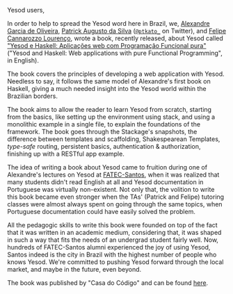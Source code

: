 Yesod users,

In order to help to spread the Yesod word here in Brazil, we, [Alexandre Garcia de Oliveira](https://github.com/romefeller), [Patrick Augusto da Silva](https://github.com/ptkato) ([`@ptkato_`](https://twitter.com/ptkato_) on Twitter), and
[Felipe Cannarozzo Lourenço](https://github.com/cannarozzo), wrote a book, recently released, about Yesod
called ["Yesod e Haskell: Aplicações web com Programação Funcional pura"](https://www.casadocodigo.com.br/products/livro-yesod-haskell) ("Yesod and Haskell: Web
applications with pure Functional Programming", in English).

The book covers the principles of developing a web application with Yesod. Needless
to say, it follows the same model of Alexandre's first book on Haskell, giving a much needed
insight into the Yesod world within the Brazilian borders.

The book aims to allow the reader to learn Yesod from scratch, starting from the basics, like setting up
the environment using stack, and using a monolithic example in a single file, to explain the foundations of
the framework. The book goes through the Stackage's snapshots, the difference between templates and
scaffolding, Shakespearean Templates, *type-safe* routing, persistent basics, authentication &
authorization, finishing up with a RESTful app example.

The idea of writing a book about Yesod came to fruition during one of Alexandre's lectures on Yesod at
[FATEC-Santos](https://fatecrl.edu.br), when it was realized that many students didn't read English at all
and Yesod documentation in Portuguese was virtually non-existent. Not only that, 
the volition to write this book became even stronger when the TAs' (Patrick and Felipe) tutoring classes were almost always spent on going through the same topics, when Portuguese documentation could have easily solved the problem.

All the pedagogic skills to write this book were founded on top of the fact that it was written in an
academic medium, considering that, it was shaped in such a way that fits the needs of an undergrad student
fairly well. Now, hundreds of FATEC-Santos alumni experienced the joy of using Yesod, Santos indeed is the
city in Brazil with the highest number of people who knows Yesod. We're committed to pushing Yesod forward through the local market, and maybe in the future, even beyond.

The book was published by "Casa do Código" and can be found [here](https://www.casadocodigo.com.br/products/livro-yesod-haskell).
